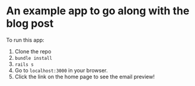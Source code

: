 # An example app to go along with the blog post

To run this app:

1. Clone the repo
2. `bundle install`
3. `rails s`
4. Go to `localhost:3000` in your browser.
5. Click the link on the home page to see the email preview!
